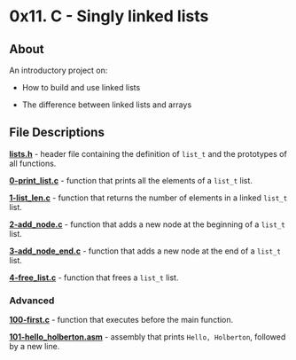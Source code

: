 # 0x11. C - Singly linked lists

## About

An introductory project on:

- How to build and use linked lists

- The difference between linked lists and arrays



## File Descriptions

**[lists.h](lists.h)** - header file containing the definition of `list_t` and the prototypes of all functions.



**[0-print_list.c](0-print_list.c)** - function that prints all the elements of a `list_t` list.



**[1-list_len.c](1-list_len.c)** - function that returns the number of elements in a linked `list_t` list.



**[2-add_node.c](2-add_node.c)** - function that adds a new node at the beginning of a `list_t` list.



**[3-add_node_end.c](3-add_node_end.c)** - function that adds a new node at the end of a `list_t` list.



**[4-free_list.c](4-free_list.c)** - function that frees a `list_t` list.



### Advanced

**[100-first.c](100-first.c)** - function that executes before the main function.



**[101-hello_holberton.asm](101-hello_holberton.asm)** - assembly that prints `Hello, Holberton`, followed by a new line.


